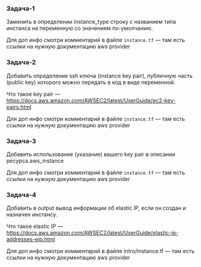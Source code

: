 ### Задача-1
Заменить в определении instance_type строку с названием типа инстанса на переменную со значением по-умолчанию.

Для доп инфо смотри комментарий в файле `instance.tf` — там есть ссылки на нужную документацию aws provider

### Задача-2
Добавить определение ssh ключа (instance key pair), публичную часть (public key) которого можно передать в код в виде переменной.

Что такое key pair — https://docs.aws.amazon.com/AWSEC2/latest/UserGuide/ec2-key-pairs.html

Для доп инфо смотри комментарий в файле `instance.tf` — там есть ссылки на нужную документацию aws provider

### Задача-3
Добавить использование (указание) вашего key pair в описании ресурса aws_instance

Для доп инфо смотри комментарий в файле `instance.tf` — там есть ссылки на нужную документацию aws provider

### Задача-4
Добавить в output вывод информации об elastic IP, если он создан и назначен инстансу.

Что такое elastic IP — https://docs.aws.amazon.com/AWSEC2/latest/UserGuide/elastic-ip-addresses-eip.html

Для доп инфо смотри комментарий в файле intro/instance.tf — там есть ссылки на нужную документацию aws provider 
